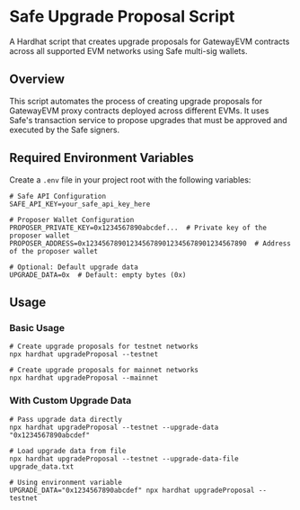 # Safe Upgrade Proposal Script

A Hardhat script that creates upgrade proposals for GatewayEVM contracts across all supported EVM networks using Safe multi-sig wallets.

## Overview
This script automates the process of creating upgrade proposals for GatewayEVM proxy contracts deployed across different EVMs. It uses Safe's transaction service to propose upgrades that must be approved and executed by the Safe signers.

## Required Environment Variables
Create a ```.env``` file in your project root with the following variables:
```
# Safe API Configuration
SAFE_API_KEY=your_safe_api_key_here

# Proposer Wallet Configuration
PROPOSER_PRIVATE_KEY=0x1234567890abcdef...  # Private key of the proposer wallet
PROPOSER_ADDRESS=0x1234567890123456789012345678901234567890  # Address of the proposer wallet

# Optional: Default upgrade data
UPGRADE_DATA=0x  # Default: empty bytes (0x)
```

## Usage
### Basic Usage
```
# Create upgrade proposals for testnet networks
npx hardhat upgradeProposal --testnet

# Create upgrade proposals for mainnet networks
npx hardhat upgradeProposal --mainnet
```
### With Custom Upgrade Data
```
# Pass upgrade data directly
npx hardhat upgradeProposal --testnet --upgrade-data "0x1234567890abcdef"

# Load upgrade data from file
npx hardhat upgradeProposal --testnet --upgrade-data-file upgrade_data.txt

# Using environment variable
UPGRADE_DATA="0x1234567890abcdef" npx hardhat upgradeProposal --testnet
```